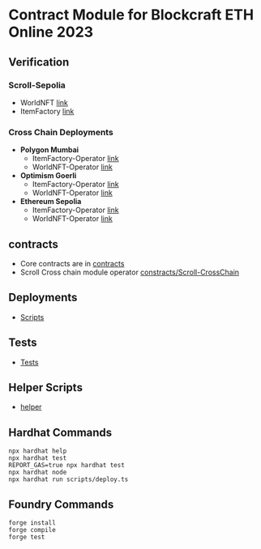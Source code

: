 # Contract Module for Blockcraft ETH Online 2023

## Verification
### Scroll-Sepolia
- WorldNFT [link]()
- ItemFactory [link]()
### Cross Chain Deployments
- **Polygon Mumbai**
    - ItemFactory-Operator [link]()
    - WorldNFT-Operator [link]()
- **Optimism Goerli**
    - ItemFactory-Operator [link]()
    - WorldNFT-Operator [link]()
- **Ethereum Sepolia**
    - ItemFactory-Operator [link]()
    - WorldNFT-Operator [link]()

## contracts 
 - Core contracts are in [contracts]('./contracts)
 - Scroll Cross chain module operator [constracts/Scroll-CrossChain]('./constracts/Scroll-CrossChain')

## Deployments
- [Scripts]('./scripts)

## Tests
- [Tests]('./test')

## Helper Scripts
- [helper]('./helper')


## Hardhat Commands
```shell
npx hardhat help
npx hardhat test
REPORT_GAS=true npx hardhat test
npx hardhat node
npx hardhat run scripts/deploy.ts
```

## Foundry Commands
```shell
forge install
forge compile
forge test
```